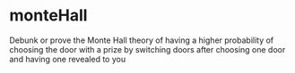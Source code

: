 # monteHall
Debunk or prove the Monte Hall theory of having a higher probability of choosing the door with a prize by switching doors after choosing one door and having one revealed to you
